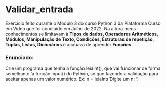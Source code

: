 # Validar_entrada
Exercício feito durante o Módulo 3 do curso Python 3 da Plataforma Curso em Vídeo que foi concluído em Julho de 2022. Na altura meus conhecimentos se limitavam à **Tipos de dados, Operadores Aritméticos, Módulos, Manipulação de Texto, Condições, Estruturas de repetição, Tuplas, Listas, Dicionários** e acabava de aprender **Funções**. 

### Enunciado:

Crie um programa que tenha a função leiaInt(), que vai funcionar de forma semelhante ‘a função input() do Python, só que fazendo a validação para aceitar apenas um valor numérico. Ex: n = leiaInt(‘Digite um n: ‘)
